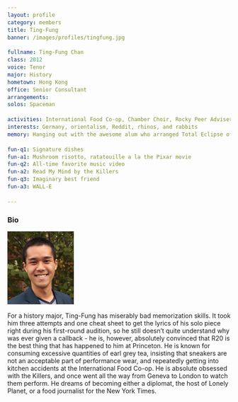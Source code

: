 ```yaml
---
layout: profile
category: members
title: Ting-Fung
banner: /images/profiles/tingfung.jpg

fullname: Ting-Fung Chan
class: 2012
voice: Tenor
major: History
hometown: Hong Kong
office: Senior Consultant
arrangements: 
solos: Spaceman

activities: International Food Co-op, Chamber Choir, Rocky Peer Advisers
interests: Germany, orientalism, Reddit, rhinos, and rabbits
memory: Hanging out with the awesome alum who arranged Total Eclipse of the Heart at Reunions '11

fun-q1: Signature dishes
fun-a1: Mushroom risotto, ratatouille a la the Pixar movie
fun-q2: All-time favorite music video
fun-a2: Read My Mind by the Killers
fun-q3: Imaginary best friend
fun-a3: WALL-E

---
```


### Bio

![Ting-Fung](/images/members/current/tingfung.jpg)

For a history major, Ting-Fung has miserably bad memorization
skills. It took him three attempts and one cheat sheet to get the
lyrics of his solo piece right during his first-round audition, so he
still doesn’t quite understand why was ever given a callback - he is,
however, absolutely convinced that R20 is the best thing that has
happened to him at Princeton. He is known for consuming excessive
quantities of earl grey tea, insisting that sneakers are not an
acceptable part of performance wear, and repeatedly getting into
kitchen accidents at the International Food Co-op. He is absolute
obsessed with the Killers, and once went all the way from Geneva to
London to watch them perform. He dreams of becoming either a diplomat,
the host of Lonely Planet, or a food journalist for the New York
Times.
